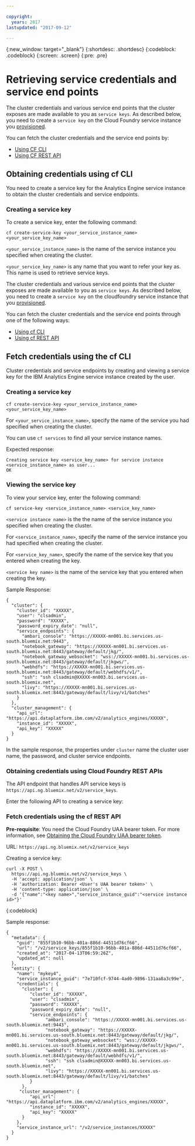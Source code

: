 ```yaml
---

copyright:
  years: 2017
lastupdated: "2017-09-12"

---
```


<!-- Attribute definitions -->
{:new_window: target="_blank"}
{:shortdesc: .shortdesc}
{:codeblock: .codeblock}
{:screen: .screen}
{:pre: .pre}

# Retrieving service credentials and service end points

The cluster credentials and various service end points that the cluster exposes are made available to you as `service keys`. As described below, you need to create a `service key` on the Cloud Foundry service instance you [provisioned](./provisioning.html#how-to-provision-a-service-instance).

You can fetch the cluster credentials and the service end points by:
* [Using CF CLI](#obtaining-credentials-using-cfcli)
* [Using CF REST API](#obtaining-credentials-using-cloud-foundry-rest-apis)

## Obtaining credentials using cf CLI

You need to create a service key for the Analytics Engine service instance to obtain the cluster credentials and service endpoints.

### Creating a service key
To create a service key, enter the following command:

```
cf create-service-key <your_service_instance_name> <your_service_key_name>
```
`<your_service_instance_name>` is the name of the service instance you  specified when creating the cluster.

`<your_service_key_name>` is any name that you want to refer your key as. This name is used to retrieve service keys.  

The cluster credentials and various service end points that the cluster exposes are made available to you as `service keys`. As described below, you need to create a `service key` on the cloudfoundry service instance that you [provisioned](./provisioning.html#how-to-provision-a-service-instance).

You can fetch the cluster credentials and the service end points through one of the following ways:

* [Using cf CLI](#fetch-credentials-using-the-cf-cli)
* [Using cf REST API](#fetch-credentials-using-the-cf-rest-api)

## Fetch credentials using the cf CLI
Cluster credentials and service endpoints by creating and viewing a service key for the IBM Analytics Engine service instance created by the user.

### Creating a service key
```
cf create-service-key <your_service_instance_name> <your_service_key_name>
```
For `<your_service_instance_name>`, specify the name of the service you had specified when creating the cluster.

You can use `cf services` to find all your service instance names.

Expected response:

```
Creating service key <service_key_name> for service instance <service_instance_name> as user...
OK
```

### Viewing the service key
To view your service key, enter the following command:

```
cf service-key <service_instance_name> <service_key_name>
```

`<service instance name>` is the the name of the service instance you  specified when creating the cluster.

For `<service_instance_name>`, specify the name of the service instance you had specified when creating the cluster.

For `<service_key_name>`, specify the name of the service key that you entered when creating the key.

`<service key name>` is the name of the service key that you entered when creating the key.

Sample Response:

```
{
  "cluster": {
    "cluster_id": "XXXXX",
    "user": "clsadmin",
    "password": "XXXXX",
    "password_expiry_date": "null",
    "service_endpoints": {
      "ambari_console": "https://XXXXX-mn001.bi.services.us-south.bluemix.net:9443",
      "notebook_gateway": "https://XXXXX-mn001.bi.services.us-south.bluemix.net:8443/gateway/default/jkg/",
      "notebook_gateway_websocket": "wss://XXXXX-mn001.bi.services.us-south.bluemix.net:8443/gateway/default/jkgws/",
      "webhdfs": "https://XXXXX-mn001.bi.services.us-south.bluemix.net:8443/gateway/default/webhdfs/v1/",
      "ssh": "ssh clsadmin@XXXXX-mn003.bi.services.us-south.bluemix.net",
      "livy": "https://XXXXX-mn001.bi.services.us-south.bluemix.net:8443/gateway/default/livy/v1/batches"
    }
  },
  "cluster_management": {
    "api_url": "https://api.dataplatform.ibm.com/v2/analytics_engines/XXXXX",
    "instance_id": "XXXXX",
    "api_key": "XXXXX"
  }
}
```
In the sample response, the properties under `cluster` name the cluster user name, the password, and cluster service endpoints.


### Obtaining credentials using Cloud Foundry REST APIs

The API endpoint that handles API service keys is `https://api.ng.bluemix.net/v2/service_keys`.

Enter the following API to creating a service key:

### Fetch credentials using the cf REST API

**Pre-requisite**: You need the Cloud Foundry UAA bearer token. For more information, see [Obtaining the Cloud Foundry UAA bearer token](./provisioning.html#Obtaining-the-Cloud-Foundry-UAA-bearer-token).

URL: `https://api.ng.bluemix.net/v2/service_keys`<br>

Creating a service key:
```
curl -X POST \
  https://api.ng.bluemix.net/v2/service_keys \
  -H 'accept: application/json' \
  -H 'authorization: Bearer <User's UAA bearer token>' \
  -H 'content-type: application/json' \
  -d '{"name":"<key name>","service_instance_guid":"<service instance id>"}'
```
{:codeblock}

Sample response:
```
{
  "metadata": {
    "guid": "855f1b10-96bb-401a-886d-44511d76cf66",
    "url": "/v2/service_keys/855f1b10-96bb-401a-886d-44511d76cf66",
    "created_at": "2017-04-13T06:59:26Z",
    "updated_at": null
  },
  "entity": {
    "name": "mykey4",
    "service_instance_guid": "7e710fcf-9744-4ad0-9896-131aa8a3c99e",
    "credentials": {
      "cluster": {
         "cluster_id": "XXXXX",
         "user": "clsadmin",
         "password": "XXXXX",
         "password_expiry_date": "null",
         "service_endpoints": {
               "ambari_console": "https://XXXXX-mn001.bi.services.us-south.bluemix.net:9443",
               "notebook_gateway": "https://XXXXX-mn001.bi.services.us-south.bluemix.net:8443/gateway/default/jkg/",
               "notebook_gateway_websocket": "wss://XXXXX-mn001.bi.services.us-south.bluemix.net:8443/gateway/default/jkgws/",
               "webhdfs": "https://XXXXX-mn001.bi.services.us-south.bluemix.net:8443/gateway/default/webhdfs/v1/",
               "ssh": "ssh clsadmin@XXXXX-mn003.bi.services.us-south.bluemix.net",
               "livy": "https://XXXXX-mn001.bi.services.us-south.bluemix.net:8443/gateway/default/livy/v1/batches"
         }
      },
     "cluster_management": {
         "api_url": "https://api.dataplatform.ibm.com/v2/analytics_engines/XXXXX",
         "instance_id": "XXXXX",
         "api_key": "XXXXX"
      }
    },
    "service_instance_url": "/v2/service_instances/XXXXX"
  }
}
```
